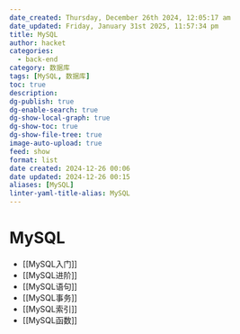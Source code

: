```yaml
---
date_created: Thursday, December 26th 2024, 12:05:17 am
date_updated: Friday, January 31st 2025, 11:57:34 pm
title: MySQL
author: hacket
categories:
  - back-end
category: 数据库
tags: [MySQL, 数据库]
toc: true
description: 
dg-publish: true
dg-enable-search: true
dg-show-local-graph: true
dg-show-toc: true
dg-show-file-tree: true
image-auto-upload: true
feed: show
format: list
date created: 2024-12-26 00:06
date updated: 2024-12-26 00:15
aliases: [MySQL]
linter-yaml-title-alias: MySQL
---
```


# MySQL

- [[MySQL入门]]
- [[MySQL进阶]]
- [[MySQL语句]]
- [[MySQL事务]]
- [[MySQL索引]]
- [[MySQL函数]]
